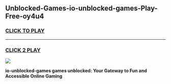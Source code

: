 
## Unblocked-Games-io-unblocked-games-Play-Free-oy4u4
<h3>
<a href="https://premium76.site?title=io-unblocked-games&ref=20A">CLICK TO PLAY</a></h3>
<hr>

<h3>
<a href="https://premium76.site?title=io-unblocked-games&ref=20A">CLICK 2 PLAY</a>
  
</h3>

<a href="https://premium76.site?title=io-unblocked-games&ref=20A"><img src="https://clearcache.store/games.png"></a>


**io-unblocked-games games unblocked: Your Gateway to Fun and Accessible Online Gaming**
